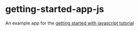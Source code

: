 # getting-started-app-js
An example app for the [getting started with javascript tutorial](https://deepstreamhub.com//tutorials/getting-started/javascript/)
